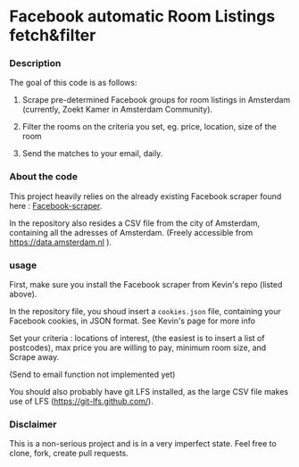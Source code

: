 # Facebook automatic Room Listings fetch&filter

### Description
The goal of this code is as follows:

1. Scrape pre-determined Facebook groups for room listings in Amsterdam (currently, Zoekt Kamer in Amsterdam Community).

2. Filter the rooms on the criteria you set, eg. price, location, size of the room

3. Send the matches to your email, daily. 

### About the code
This project heavily relies on the already existing Facebook scraper found here : [Facebook-scraper](https://github.com/kevinzg/facebook-scraper).

In the repository also resides a CSV file from the city of Amsterdam, containing all the adresses of Amsterdam. (Freely accessible from https://data.amsterdam.nl ).

### usage
First, make sure you install the Facebook scraper from Kevin's repo (listed above).

In the repository file, you shoud insert a `cookies.json` file, containing your Facebook cookies, in JSON format. See Kevin's page for more info

Set your criteria : locations of interest, (the easiest is to insert a list of postcodes), max price you are willing to pay, minimum room size, and Scrape away.

(Send to email function not implemented yet)

You should also probably have git LFS installed, as the large CSV file makes use of LFS (https://git-lfs.github.com/).

### Disclaimer
This is a non-serious project and is in a very imperfect state. Feel free to clone, fork, create pull requests.
